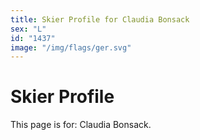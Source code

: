 ```yaml
---
title: Skier Profile for Claudia Bonsack
sex: "L"
id: "1437"
image: "/img/flags/ger.svg" 
---
```


# Skier Profile

This page is for: Claudia Bonsack.
    